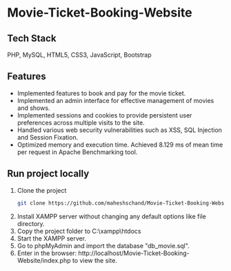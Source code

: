 # Movie-Ticket-Booking-Website

## Tech Stack
PHP, MySQL, HTML5, CSS3, JavaScript, Bootstrap

## Features
- Implemented features to book and pay for the movie ticket.
- Implemented an admin interface for effective management of movies and shows.
- Implemented sessions and cookies to provide persistent user preferences across multiple visits to the site.
- Handled various web security vulnerabilities such as XSS, SQL Injection and Session Fixation.
- Optimized memory and execution time. Achieved 8.129 ms of mean time per request in Apache Benchmarking tool.


## Run project locally
1. Clone the project  
    ```bash
    git clone https://github.com/maheshschand/Movie-Ticket-Booking-Website.git
    ```
2. Install XAMPP server without changing any default options like file directory.
3. Copy the project folder to C:\xampp\htdocs
4. Start the XAMPP server.
5. Go to phpMyAdmin and import the database "db_movie.sql".
6. Enter in the browser: http://localhost/Movie-Ticket-Booking-Website/index.php to view the site.